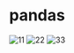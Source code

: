 # pandas


![11](https://github.com/Anitarawat22/pandas/assets/130548899/4bb96378-4696-4b1c-90ab-3050b3f08a17)
![22](https://github.com/Anitarawat22/pandas/assets/130548899/6c84d378-5b50-408f-b7e7-821a76614383)
![33](https://github.com/Anitarawat22/pandas/assets/130548899/508c69ad-df75-4cac-b15b-069207bd76f4)
